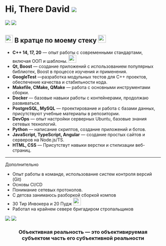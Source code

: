 # Hi, There David ![](https://static.wikia.nocookie.net/dota2_gamepedia/images/d/d8/Emoticon_Ranked_Ancient.png/revision/latest?cb=20190216113137)

![](https://static.wikia.nocookie.net/dota2_gamepedia/images/6/67/Emoticon_observer_ward.gif/revision/latest?cb=20170506230840)  ![](https://static.wikia.nocookie.net/dota2_gamepedia/images/6/67/Emoticon_observer_ward.gif/revision/latest?cb=20170506230840) 

## <img src="https://static.wikia.nocookie.net/dota2_gamepedia/images/8/86/Emoticon_bountyrune.gif/revision/latest?cb=20210411183524" width="25"> В кратце по моему стеку <img src="https://static.wikia.nocookie.net/dota2_gamepedia/images/8/86/Emoticon_bountyrune.gif/revision/latest?cb=20210411183524" width="25">

- **C++ 14, 17, 20** — опыт работы с современными стандартами, включая ООП и шаблоны. <img src="https://static.wikia.nocookie.net/dota2_gamepedia/images/0/09/Emoticon_doubledamage.gif/revision/latest?cb=20210411183529" width="25">  
- **Qt, Boost** — создание приложений с использованием популярных библиотек, Boost в процессе изучения и применения.
- **GoogleTest** —разработка модульных тестов для C++ проектов, обеспечение качества и стабильности кода.  
- **Makefile, CMake, QMake** — работа с основными инструментами сборки.  
- **Docker** — базовые навыки работы с контейнерами, продолжаю развиваться.  
- **PostgreSQL, MySQL** — проектирование и работа с базами данных, присутствуют учебные материалы в репозитории.  
- **DevOps** — опыт настройки серверных Ubuntu, базовые знания сетевых технологий.  
- **Python** — написание скриптов, создание приложений и ботов.  
- **JavaScript, TypeScript, Angular** — создание простых сайтов и серверов на Node.js/TS.  
- **HTML, CSS** — Присутствут навыки верстки и стилизации веб-страниц.  

---

Дополнительно

- Опыт работы в команде, использование систем контроля версий (Git)
- Основы CI/CD
- Понимание сетевых протоколов.
- С детсва занимаюсь разборкой сборкой компов
- 30 Тир Инвокера и 20 Пудж <img src="https://static.wikia.nocookie.net/dota2_gamepedia/images/2/20/Emoticon_kiss2.gif/revision/latest?cb=20170506230837" width="25">
- Работал на крайнем севере бригадиром стропальщиков


![](https://static.wikia.nocookie.net/dota2_gamepedia/images/9/9d/Emoticon_sentry_ward.gif/revision/latest?cb=20170506230900) ![](https://static.wikia.nocookie.net/dota2_gamepedia/images/9/9d/Emoticon_sentry_ward.gif/revision/latest?cb=20170506230900)
<h3 align="center">Объективная реальность — это объективируемая субъектом часть его субъективной реальности</h3>
